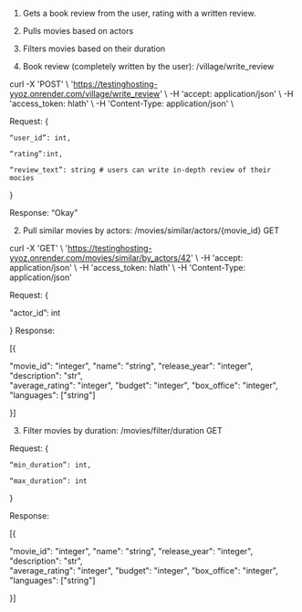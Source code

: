 1) Gets a book review from the user, rating with a written review.
2) Pulls movies based on actors
3) Filters movies based on their duration





1) Book review (completely written by the user): /village/write_review  

curl -X 'POST' \ 'https://testinghosting-yyoz.onrender.com/village/write_review' \ -H 'accept: application/json' \ -H 'access_token: hlath' \ -H 'Content-Type: application/json' \ 

Request: { 

	“user_id”: int, 

	“rating”:int, 

	“review_text”: string # users can write in-depth review of their mocies 

} 

Response: “Okay” 

 

2) Pull similar movies by actors: /movies/similar/actors/{movie_id} GET 

curl -X 'GET' \ 'https://testinghosting-yyoz.onrender.com/movies/similar/by_actors/42' \ -H 'accept: application/json' \ -H 'access_token: hlath' \ -H 'Content-Type: application/json' 

Request: { 

"actor_id”: int	 

} 
Response: 

[{ 

"movie_id": "integer", 
  "name": "string", 
  "release_year": "integer", 
  "description": "str",  
  "average_rating": "integer", 
  "budget": "integer", 
  "box_office": "integer", 
  "languages": ["string"] 

	 

}] 

 

3) Filter movies  by duration: /movies/filter/duration GET 

Request: { 

	“min_duration”: int, 

	“max_duration”: int 

} 

 

Response:  

[{ 

"movie_id": "integer", 
  "name": "string", 
  "release_year": "integer", 
  "description": "str",  
  "average_rating": "integer", 
  "budget": "integer", 
  "box_office": "integer", 
  "languages": ["string"] 

	 

}] 
